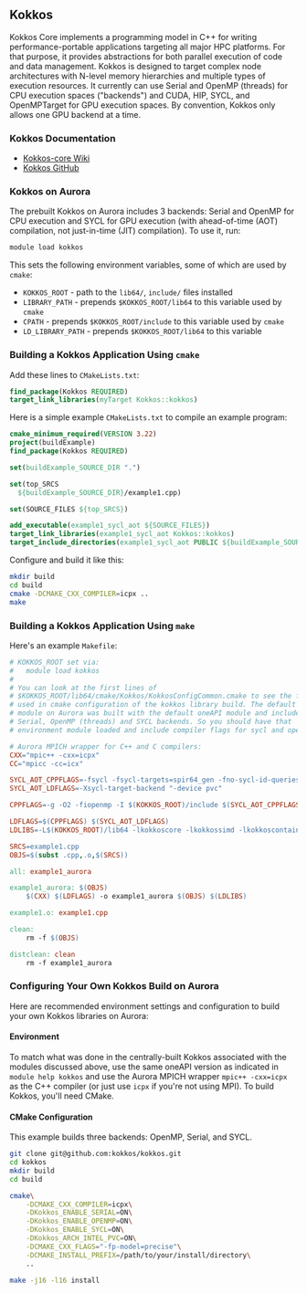 ## Kokkos

Kokkos Core implements a programming model in C++ for writing performance-portable applications targeting all major HPC platforms. For that purpose, it provides abstractions for both parallel execution of code and data management. Kokkos is designed to target complex node architectures with N-level memory hierarchies and multiple types of execution resources. It currently can use Serial and OpenMP (threads) for CPU execution spaces ("backends") and CUDA, HIP, SYCL, and OpenMPTarget for GPU execution spaces. By convention, Kokkos only allows one GPU backend at a time.

### Kokkos Documentation

* [Kokkos-core Wiki](https://kokkos.github.io/kokkos-core-wiki/)
* [Kokkos GitHub](https://github.com/kokkos/kokkos)

### Kokkos on Aurora

The prebuilt Kokkos on Aurora includes 3 backends: Serial and OpenMP for CPU execution and SYCL for GPU execution (with ahead-of-time (AOT) compilation, not just-in-time (JIT) compilation). To use it, run:

```bash
module load kokkos
```

This sets the following environment variables, some of which are used by `cmake`:

* `KOKKOS_ROOT` - path to the `lib64/`, `include/` files installed
* `LIBRARY_PATH` - prepends `$KOKKOS_ROOT/lib64` to this variable used by `cmake`
* `CPATH` - prepends `$KOKKOS_ROOT/include` to this variable used by `cmake`
* `LD_LIBRARY_PATH` - prepends `$KOKKOS_ROOT/lib64` to this variable

### Building a Kokkos Application Using `cmake`

Add these lines to `CMakeLists.txt`:

```cmake
find_package(Kokkos REQUIRED)
target_link_libraries(myTarget Kokkos::kokkos)
```

Here is a simple example `CMakeLists.txt` to compile an example program:

```cmake
cmake_minimum_required(VERSION 3.22)
project(buildExample)
find_package(Kokkos REQUIRED)

set(buildExample_SOURCE_DIR ".")

set(top_SRCS
  ${buildExample_SOURCE_DIR}/example1.cpp)

set(SOURCE_FILES ${top_SRCS})

add_executable(example1_sycl_aot ${SOURCE_FILES})
target_link_libraries(example1_sycl_aot Kokkos::kokkos)
target_include_directories(example1_sycl_aot PUBLIC ${buildExample_SOURCE_DIR})
```

Configure and build it like this:

```bash
mkdir build
cd build
cmake -DCMAKE_CXX_COMPILER=icpx ..
make
```

### Building a Kokkos Application Using `make`

Here's an example `Makefile`:

```makefile
# KOKKOS_ROOT set via:
#   module load kokkos
# 
# You can look at the first lines of
# $KOKKOS_ROOT/lib64/cmake/Kokkos/KokkosConfigCommon.cmake to see the flags
# used in cmake configuration of the kokkos library build. The default Kokkos
# module on Aurora was built with the default oneAPI module and includes
# Serial, OpenMP (threads) and SYCL backends. So you should have that
# environment module loaded and include compiler flags for sycl and openmp:

# Aurora MPICH wrapper for C++ and C compilers:
CXX="mpic++ -cxx=icpx"
CC="mpicc -cc=icx"

SYCL_AOT_CPPFLAGS=-fsycl -fsycl-targets=spir64_gen -fno-sycl-id-queries-fit-in-int -fsycl-dead-args-optimization -fsycl-unnamed-lambda -std=c++17
SYCL_AOT_LDFLAGS=-Xsycl-target-backend "-device pvc"

CPPFLAGS=-g -O2 -fiopenmp -I $(KOKKOS_ROOT)/include $(SYCL_AOT_CPPFLAGS) -Wno-deprecated-declarations -Wno-tautological-constant-compare -Wno-unknown-attributes -ffp-model=precise

LDFLAGS=$(CPPFLAGS) $(SYCL_AOT_LDFLAGS)
LDLIBS=-L$(KOKKOS_ROOT)/lib64 -lkokkoscore -lkokkossimd -lkokkoscontainers -lpthread

SRCS=example1.cpp
OBJS=$(subst .cpp,.o,$(SRCS))

all: example1_aurora

example1_aurora: $(OBJS)
	$(CXX) $(LDFLAGS) -o example1_aurora $(OBJS) $(LDLIBS)

example1.o: example1.cpp

clean:
	rm -f $(OBJS)

distclean: clean
	rm -f example1_aurora
```

### Configuring Your Own Kokkos Build on Aurora

Here are recommended environment settings and configuration to build your own Kokkos libraries on Aurora:

#### Environment

To match what was done in the centrally-built Kokkos associated with the modules discussed above, use the same oneAPI version as indicated in `module help kokkos` and use the Aurora MPICH wrapper `mpic++ -cxx=icpx` as the C++ compiler (or just use `icpx` if you're not using MPI). To build Kokkos, you'll need CMake.

#### CMake Configuration

This example builds three backends: OpenMP, Serial, and SYCL.

```bash
git clone git@github.com:kokkos/kokkos.git
cd kokkos
mkdir build
cd build

cmake\
    -DCMAKE_CXX_COMPILER=icpx\
    -DKokkos_ENABLE_SERIAL=ON\
    -DKokkos_ENABLE_OPENMP=ON\
    -DKokkos_ENABLE_SYCL=ON\
    -DKokkos_ARCH_INTEL_PVC=ON\
    -DCMAKE_CXX_FLAGS="-fp-model=precise"\
    -DCMAKE_INSTALL_PREFIX=/path/to/your/install/directory\
    ..

make -j16 -l16 install
```
